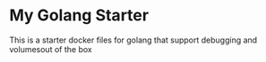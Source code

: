 # My Golang Starter

This is a starter docker files for golang that support debugging and volumesout of the box


